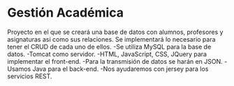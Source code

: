 # Gestión Académica 
Proyecto en el que se creará una base de datos con alumnos, profesores y asignaturas asi como sus relaciones.
Se implementará lo necesario para tener el CRUD de cada uno de ellos.
-Se utiliza MySQL para la base de datos.
-Tomcat como servidor.
-HTML, JavaScript, CSS, JQuery para implementar el front-end.
-Para la transmisión de datos se harán en JSON.
-Usamos Java para el back-end.
-Nos ayudaremos con jersey para los servicios REST.


